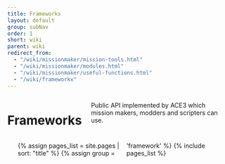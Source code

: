 ```yaml
---
title: Frameworks
layout: default
group: subNav
order: 1
short: wiki
parent: wiki
redirect_from:
  - "/wiki/missionmaker/mission-tools.html"
  - "/wiki/missionmaker/modules.html"
  - "/wiki/missionmaker/useful-functions.html"
  - "/wiki/frameworkx"
---
```


<style type="text/css">
  ul.columns {
    columns: 2;
  }
</style>

<div class="row">
    <div class="large-12 columns">
        <h1>Frameworks</h1>
        <p>Public API implemented by ACE3 which mission makers, modders and scripters can use.</p>
    </div>
</div>
<div class="row">
    <div class="large-12 columns">
        <nav>
            <ul class="columns">
                {% assign pages_list = site.pages | sort: "title" %}
                {% assign group = 'framework' %}
                {% include pages_list %}
            </ul>
        </nav>
    </div>
</div>
